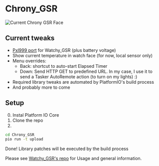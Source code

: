 # Chrony_GSR

![Current Chrony GSR Face](https://github.com/GuruSR/Chrony_GSR/blob/main/Images/chrony-face.png)

## Current tweaks

- [Pxl999 port](https://github.com/dezign999/pxl999) for Watchy_GSR (plus battery voltage)
- Show current temperature in watch face (for now, local sensor only)
- Menu overrides:
    - Back: shortcut to auto-start Elapsed Timer
    - Down: Send HTTP GET to predefined URL. In my case, I use it to send a Tasker AutoRemote action (to turn on my lights) :)
- Required library tweaks are automated by PlatformIO's build process
- And probably more to come

## Setup

0. Instal Platform IO Core
1. Clone the repo
2. 
```bash
cd Chrony_GSR
pio run -t upload
```

Done! Library patches will be executed by the build process

Please see [Watchy_GSR's repo](https://github.com/GuruSR/Watchy_GSR/blob/main/Usage.md) for Usage and general information.